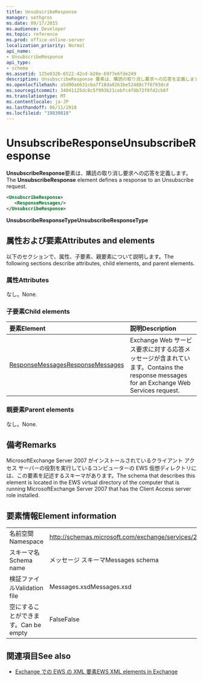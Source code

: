 ```yaml
---
title: UnsubscribeResponse
manager: sethgros
ms.date: 09/17/2015
ms.audience: Developer
ms.topic: reference
ms.prod: office-online-server
localization_priority: Normal
api_name:
- UnsubscribeResponse
api_type:
- schema
ms.assetid: 125e0326-6522-42cd-b20e-6977e6fde249
description: UnsubscribeResponse 要素は、購読の取り消し要求への応答を定義します。
ms.openlocfilehash: a5d90a6631cba7f18da0261be52488c7f6793dcd
ms.sourcegitcommit: 34041125dc8c5f993b21cebfc4f8b72f0fd2cb6f
ms.translationtype: MT
ms.contentlocale: ja-JP
ms.lasthandoff: 06/11/2018
ms.locfileid: "19839818"
---
```

# <a name="unsubscriberesponse"></a><span data-ttu-id="3401d-103">UnsubscribeResponse</span><span class="sxs-lookup"><span data-stu-id="3401d-103">UnsubscribeResponse</span></span>

<span data-ttu-id="3401d-104">**UnsubscribeResponse**要素は、購読の取り消し要求への応答を定義します。</span><span class="sxs-lookup"><span data-stu-id="3401d-104">The **UnsubscribeResponse** element defines a response to an Unsubscribe request.</span></span> 
  
```xml
<UnsubscribeResponse>
   <ResponseMessages/>
</UnsubscribeResponse>
```

 <span data-ttu-id="3401d-105">**UnsubscribeResponseType**</span><span class="sxs-lookup"><span data-stu-id="3401d-105">**UnsubscribeResponseType**</span></span>
## <a name="attributes-and-elements"></a><span data-ttu-id="3401d-106">属性および要素</span><span class="sxs-lookup"><span data-stu-id="3401d-106">Attributes and elements</span></span>

<span data-ttu-id="3401d-107">以下のセクションで、属性、子要素、親要素について説明します。</span><span class="sxs-lookup"><span data-stu-id="3401d-107">The following sections describe attributes, child elements, and parent elements.</span></span>
  
### <a name="attributes"></a><span data-ttu-id="3401d-108">属性</span><span class="sxs-lookup"><span data-stu-id="3401d-108">Attributes</span></span>

<span data-ttu-id="3401d-109">なし。</span><span class="sxs-lookup"><span data-stu-id="3401d-109">None.</span></span>
  
### <a name="child-elements"></a><span data-ttu-id="3401d-110">子要素</span><span class="sxs-lookup"><span data-stu-id="3401d-110">Child elements</span></span>

|<span data-ttu-id="3401d-111">**要素**</span><span class="sxs-lookup"><span data-stu-id="3401d-111">**Element**</span></span>|<span data-ttu-id="3401d-112">**説明**</span><span class="sxs-lookup"><span data-stu-id="3401d-112">**Description**</span></span>|
|:-----|:-----|
|[<span data-ttu-id="3401d-113">ResponseMessages</span><span class="sxs-lookup"><span data-stu-id="3401d-113">ResponseMessages</span></span>](responsemessages.md) <br/> |<span data-ttu-id="3401d-114">Exchange Web サービス要求に対する応答メッセージが含まれています。</span><span class="sxs-lookup"><span data-stu-id="3401d-114">Contains the response messages for an Exchange Web Services request.</span></span>  <br/> |
   
### <a name="parent-elements"></a><span data-ttu-id="3401d-115">親要素</span><span class="sxs-lookup"><span data-stu-id="3401d-115">Parent elements</span></span>

<span data-ttu-id="3401d-116">なし。</span><span class="sxs-lookup"><span data-stu-id="3401d-116">None.</span></span>
  
## <a name="remarks"></a><span data-ttu-id="3401d-117">備考</span><span class="sxs-lookup"><span data-stu-id="3401d-117">Remarks</span></span>

<span data-ttu-id="3401d-118">MicrosoftExchange Server 2007 がインストールされているクライアント アクセス サーバーの役割を実行しているコンピューターの EWS 仮想ディレクトリには、この要素を記述するスキーマがあります。</span><span class="sxs-lookup"><span data-stu-id="3401d-118">The schema that describes this element is located in the EWS virtual directory of the computer that is running MicrosoftExchange Server 2007 that has the Client Access server role installed.</span></span>
  
## <a name="element-information"></a><span data-ttu-id="3401d-119">要素情報</span><span class="sxs-lookup"><span data-stu-id="3401d-119">Element information</span></span>

|||
|:-----|:-----|
|<span data-ttu-id="3401d-120">名前空間</span><span class="sxs-lookup"><span data-stu-id="3401d-120">Namespace</span></span>  <br/> |http://schemas.microsoft.com/exchange/services/2006/messages  <br/> |
|<span data-ttu-id="3401d-121">スキーマ名</span><span class="sxs-lookup"><span data-stu-id="3401d-121">Schema name</span></span>  <br/> |<span data-ttu-id="3401d-122">メッセージ スキーマ</span><span class="sxs-lookup"><span data-stu-id="3401d-122">Messages schema</span></span>  <br/> |
|<span data-ttu-id="3401d-123">検証ファイル</span><span class="sxs-lookup"><span data-stu-id="3401d-123">Validation file</span></span>  <br/> |<span data-ttu-id="3401d-124">Messages.xsd</span><span class="sxs-lookup"><span data-stu-id="3401d-124">Messages.xsd</span></span>  <br/> |
|<span data-ttu-id="3401d-125">空にすることができます。</span><span class="sxs-lookup"><span data-stu-id="3401d-125">Can be empty</span></span>  <br/> |<span data-ttu-id="3401d-126">False</span><span class="sxs-lookup"><span data-stu-id="3401d-126">False</span></span>  <br/> |
   
## <a name="see-also"></a><span data-ttu-id="3401d-127">関連項目</span><span class="sxs-lookup"><span data-stu-id="3401d-127">See also</span></span>



- [<span data-ttu-id="3401d-128">Exchange での EWS の XML 要素</span><span class="sxs-lookup"><span data-stu-id="3401d-128">EWS XML elements in Exchange</span></span>](ews-xml-elements-in-exchange.md)

